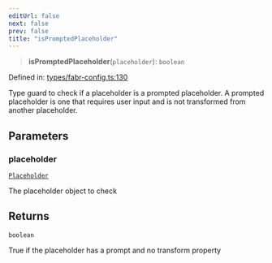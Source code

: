 ```yaml
---
editUrl: false
next: false
prev: false
title: "isPromptedPlaceholder"
---
```


> **isPromptedPlaceholder**(`placeholder`): `boolean`

Defined in: [types/fabr-config.ts:130](https://github.com/yashjawale/fabr/blob/f92675816a3f8768b3ea0b7f8742e3a12556014c/src/types/fabr-config.ts#L130)

Type guard to check if a placeholder is a prompted placeholder.
A prompted placeholder is one that requires user input and is not transformed from another placeholder.

## Parameters

### placeholder

[`Placeholder`](/fabr/api/types/fabr-config/interfaces/placeholder/)

The placeholder object to check

## Returns

`boolean`

True if the placeholder has a prompt and no transform property
